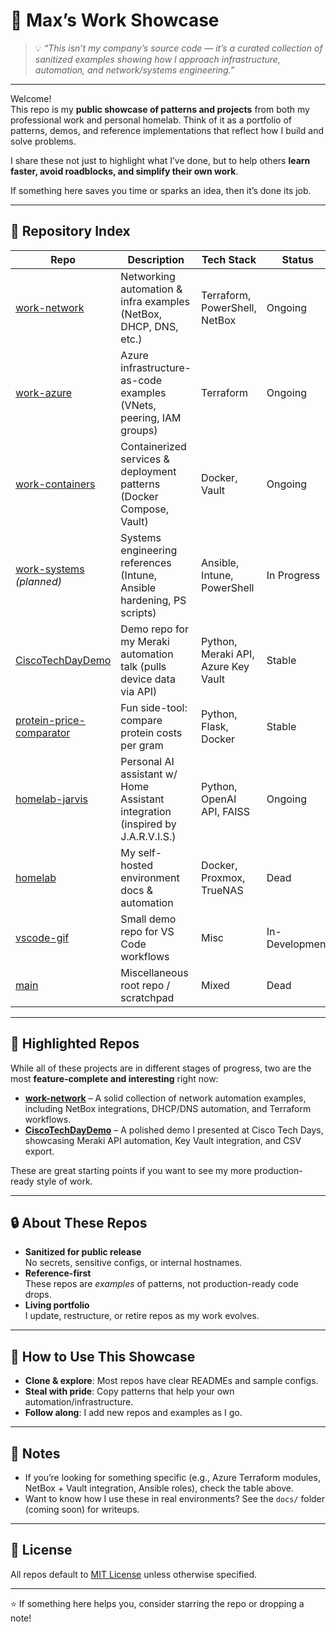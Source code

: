 # 🧰 Max’s Work Showcase

> 💡 *“This isn’t my company’s source code — it’s a curated collection of sanitized examples showing how I approach infrastructure, automation, and network/systems engineering.”*

---

Welcome!  
This repo is my **public showcase of patterns and projects** from both my professional work and personal homelab. Think of it as a portfolio of patterns, demos, and reference implementations that reflect how I build and solve problems.  

I share these not just to highlight what I’ve done, but to help others **learn faster, avoid roadblocks, and simplify their own work**.  

If something here saves you time or sparks an idea, then it’s done its job.

---

## 📂 Repository Index

| Repo | Description | Tech Stack | Status |
|------|-------------|------------|--------|
| [work-network](https://github.com/maxthomas95/work-network) | Networking automation & infra examples (NetBox, DHCP, DNS, etc.) | Terraform, PowerShell, NetBox | Ongoing |
| [work-azure](https://github.com/maxthomas95/work-azure) | Azure infrastructure-as-code examples (VNets, peering, IAM groups) | Terraform | Ongoing |
| [work-containers](https://github.com/maxthomas95/work-containers) | Containerized services & deployment patterns (Docker Compose, Vault) | Docker, Vault | Ongoing |
| [work-systems](https://github.com/maxthomas95/work-systems) *(planned)* | Systems engineering references (Intune, Ansible hardening, PS scripts) | Ansible, Intune, PowerShell | In Progress |
| [CiscoTechDayDemo](https://github.com/maxthomas95/CiscoTechDayDemo) | Demo repo for my Meraki automation talk (pulls device data via API) | Python, Meraki API, Azure Key Vault | Stable |
| [protein-price-comparator](https://github.com/maxthomas95/protein-price-comparator) | Fun side-tool: compare protein costs per gram | Python, Flask, Docker | Stable |
| [homelab-jarvis](https://github.com/maxthomas95/homelab-jarvis) | Personal AI assistant w/ Home Assistant integration (inspired by J.A.R.V.I.S.) | Python, OpenAI API, FAISS | Ongoing |
| [homelab](https://github.com/maxthomas95/homelab) | My self-hosted environment docs & automation | Docker, Proxmox, TrueNAS | Dead |
| [vscode-gif](https://github.com/maxthomas95/vscode-gif) | Small demo repo for VS Code workflows | Misc | In-Development |
| [main](https://github.com/maxthomas95/main) | Miscellaneous root repo / scratchpad | Mixed | Dead |

---

## 🌟 Highlighted Repos

While all of these projects are in different stages of progress, two are the most **feature-complete and interesting** right now:

- **[work-network](https://github.com/maxthomas95/work-network)** – A solid collection of network automation examples, including NetBox integrations, DHCP/DNS automation, and Terraform workflows.  
- **[CiscoTechDayDemo](https://github.com/maxthomas95/CiscoTechDayDemo)** – A polished demo I presented at Cisco Tech Days, showcasing Meraki API automation, Key Vault integration, and CSV export.

These are great starting points if you want to see my more production-ready style of work.

---

## 🔒 About These Repos

- **Sanitized for public release**  
  No secrets, sensitive configs, or internal hostnames.  
- **Reference-first**  
  These repos are *examples* of patterns, not production-ready code drops.  
- **Living portfolio**  
  I update, restructure, or retire repos as my work evolves.

---

## 🚀 How to Use This Showcase

- **Clone & explore**: Most repos have clear READMEs and sample configs.  
- **Steal with pride**: Copy patterns that help your own automation/infrastructure.  
- **Follow along**: I add new repos and examples as I go.  

---

## 📌 Notes

- If you’re looking for something specific (e.g., Azure Terraform modules, NetBox + Vault integration, Ansible roles), check the table above.
- Want to know how I use these in real environments? See the `docs/` folder (coming soon) for writeups.

---

## 📜 License

All repos default to [MIT License](LICENSE) unless otherwise specified.  

---

⭐ If something here helps you, consider starring the repo or dropping a note!
